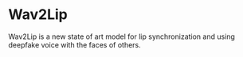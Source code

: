 # Wav2Lip
Wav2Lip is a new state of art model for lip synchronization and using deepfake voice with the faces of others. 
